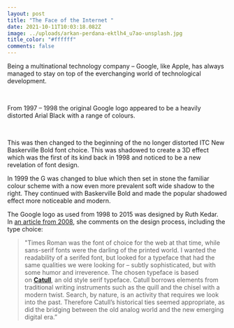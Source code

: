 ```yaml
---
layout: post
title: "The Face of the Internet "
date: 2021-10-11T10:03:18.082Z
image: ../uploads/arkan-perdana-ektlh4_u7ao-unsplash.jpg
title_color: "#ffffff"
comments: false
---
```

Being a multinational technology company – Google, like Apple, has always managed to stay on top of the everchanging world of technological development. 

 

From 1997 – 1998 the original Google logo appeared to be a heavily distorted Arial Black with a range of colours. 

 

This was then changed to the beginning of the no longer distorted ITC New Baskerville Bold font choice. This was shadowed to create a 3D effect which was the first of its kind back in 1998 and noticed to be a new revelation of font design.

In 1999 the G was changed to blue which then set in stone the familiar colour scheme with a now even more prevalent soft wide shadow to the right. They continued with Baskerville Bold and made the popular shadowed effect more noticeable and modern. 

The Google logo as used from 1998 to 2015 was designed by Ruth Kedar. In [an article from 2008](http://blogoscoped.com/archive/2008-01-14-n16.html), she comments on the design process, including the type choice:

> "Times Roman was the font of choice for the web at that time, while sans-serif fonts were the darling of the printed world. I wanted the readability of a serifed font, but looked for a typeface that had the same qualities we were looking for – subtly sophisticated, but with some humor and irreverence. The chosen typeface is based on **[Catull](https://fontsinuse.com/typefaces/7582/catull)**, an old style serif typeface. Catull borrows elements from traditional writing instruments such as the quill and the chisel with a modern twist. Search, by nature, is an activity that requires we look into the past. Therefore Catull’s historical ties seemed appropriate, as did the bridging between the old analog world and the new emerging digital era.”
